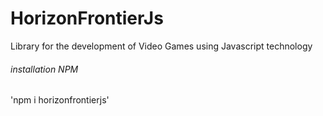 HorizonFrontierJs
==================

Library for the development of Video Games using Javascript technology


###### installation NPM

'npm i horizonfrontierjs'






